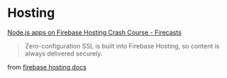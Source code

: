 # Hosting

[Node.js apps on Firebase Hosting Crash Course - Firecasts](https://youtu.be/LOeioOKUKI8)

> Zero-configuration SSL is built into Firebase Hosting, so content is always delivered securely.

from [firebase hosting docs](https://firebase.google.com/docs/hosting%20)

